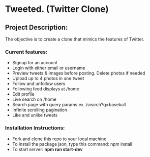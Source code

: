 # Tweeted. (Twitter Clone)

## Project Description:

The objective is to create a clone that mimics the features of Twitter.

### **Current features:**

- Signup for an account
- Login with either email or username
- Preview tweets & images before posting. Delete photos if needed
- Upload up to 4 photos in one tweet
- Follow and unfollow users
- Following feed displays at /home
- Edit profile
- Live search on /home
- Search page with query params ex. /search?q=baseball
- Infinite scrolling pagination
- Like and unlike tweets

### Installation Instructions:

- Fork and clone this repo to your local machine
- To install the package json, type this command: npm install
- To start server: **npm run start-dev**
